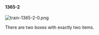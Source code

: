 #### 1365-2
![train-1365-2-0.png](https://github.com/lil-lab/nlvr/raw/master/nlvr/train/images/28/train-1365-2-0.png "train-1365-2-0.png")

There are two boxes with exactly two items.